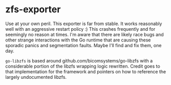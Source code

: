 # zfs-exporter

Use at your own peril. This exporter is far from stable. It works reasonably
well with an aggressive restart policy :) This crashes frequently and for
seemingly no reason at times. I'm aware that there are likely race bugs and
other strange interactions with the Go runtime that are causing these sporadic
panics and segmentation faults. Maybe I'll find and fix them, one day.

`go-libzfs` is based around github.com/bicomsystems/go-libzfs with a 
considerable portion of the libzfs wrapping logic rewritten. Credit goes to that
implementation for the framework and pointers on how to reference the largely
undocumented libzfs.

